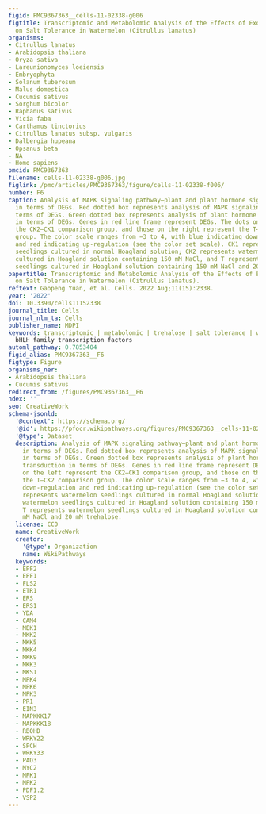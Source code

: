 ```yaml
---
figid: PMC9367363__cells-11-02338-g006
figtitle: Transcriptomic and Metabolomic Analysis of the Effects of Exogenous Trehalose
  on Salt Tolerance in Watermelon (Citrullus lanatus)
organisms:
- Citrullus lanatus
- Arabidopsis thaliana
- Oryza sativa
- Lareunionomyces loeiensis
- Embryophyta
- Solanum tuberosum
- Malus domestica
- Cucumis sativus
- Sorghum bicolor
- Raphanus sativus
- Vicia faba
- Carthamus tinctorius
- Citrullus lanatus subsp. vulgaris
- Dalbergia hupeana
- Opsanus beta
- NA
- Homo sapiens
pmcid: PMC9367363
filename: cells-11-02338-g006.jpg
figlink: /pmc/articles/PMC9367363/figure/cells-11-02338-f006/
number: F6
caption: Analysis of MAPK signaling pathway—plant and plant hormone signal transduction
  in terms of DEGs. Red dotted box represents analysis of MAPK signaling pathway in
  terms of DEGs. Green dotted box represents analysis of plant hormone signal transduction
  in terms of DEGs. Genes in red line frame represent DEGs. The dots on the left represent
  the CK2–CK1 comparison group, and those on the right represent the T–CK2 comparison
  group. The color scale ranges from −3 to 4, with blue indicating down-regulation
  and red indicating up-regulation (see the color set scale). CK1 represents watermelon
  seedlings cultured in normal Hoagland solution; CK2 represents watermelon seedlings
  cultured in Hoagland solution containing 150 mM NaCl, and T represents watermelon
  seedlings cultured in Hoagland solution containing 150 mM NaCl and 20 mM trehalose.
papertitle: Transcriptomic and Metabolomic Analysis of the Effects of Exogenous Trehalose
  on Salt Tolerance in Watermelon (Citrullus lanatus).
reftext: Gaopeng Yuan, et al. Cells. 2022 Aug;11(15):2338.
year: '2022'
doi: 10.3390/cells11152338
journal_title: Cells
journal_nlm_ta: Cells
publisher_name: MDPI
keywords: transcriptomic | metabolomic | trehalose | salt tolerance | watermelon |
  bHLH family transcription factors
automl_pathway: 0.7853404
figid_alias: PMC9367363__F6
figtype: Figure
organisms_ner:
- Arabidopsis thaliana
- Cucumis sativus
redirect_from: /figures/PMC9367363__F6
ndex: ''
seo: CreativeWork
schema-jsonld:
  '@context': https://schema.org/
  '@id': https://pfocr.wikipathways.org/figures/PMC9367363__cells-11-02338-g006.html
  '@type': Dataset
  description: Analysis of MAPK signaling pathway—plant and plant hormone signal transduction
    in terms of DEGs. Red dotted box represents analysis of MAPK signaling pathway
    in terms of DEGs. Green dotted box represents analysis of plant hormone signal
    transduction in terms of DEGs. Genes in red line frame represent DEGs. The dots
    on the left represent the CK2–CK1 comparison group, and those on the right represent
    the T–CK2 comparison group. The color scale ranges from −3 to 4, with blue indicating
    down-regulation and red indicating up-regulation (see the color set scale). CK1
    represents watermelon seedlings cultured in normal Hoagland solution; CK2 represents
    watermelon seedlings cultured in Hoagland solution containing 150 mM NaCl, and
    T represents watermelon seedlings cultured in Hoagland solution containing 150
    mM NaCl and 20 mM trehalose.
  license: CC0
  name: CreativeWork
  creator:
    '@type': Organization
    name: WikiPathways
  keywords:
  - EPF2
  - EPF1
  - FLS2
  - ETR1
  - ERS
  - ERS1
  - YDA
  - CAM4
  - MEK1
  - MKK2
  - MKK5
  - MKK4
  - MKK9
  - MKK3
  - MKS1
  - MPK4
  - MPK6
  - MPK3
  - PR1
  - EIN3
  - MAPKKK17
  - MAPKKK18
  - RBOHD
  - WRKY22
  - SPCH
  - WRKY33
  - PAD3
  - MYC2
  - MPK1
  - MPK2
  - PDF1.2
  - VSP2
---
```

